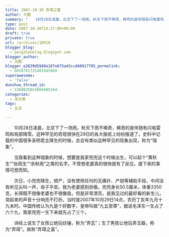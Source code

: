 ```yaml
---
title: 2007-10-30 弄璋之喜
author: 大鹏
summary: "　　10月28日凌晨，北京下了一场雨。秋天下雨不稀奇，稀奇的是伴随有闪电雷鸣和局部降雪。这种罕见的奇观很快在29日的各大报纸上纷纷报道了。史料中记载的中国很多圣明君主降生的时候，总会有类似这种罕见的现象出现，称为“瑞象”。"
type: post
date: 2007-10-30T14:27:00+00:00
draft: true
private: true
url: /archives/10918
blogger_blog:
  - pengzhaoblog.blogspot.com
blogger_author:
  - 大鹏
blogger_e2639d5949a187e675a43ccd40917705_permalink:
  - 6650791725481045860
superawesome:
  - 'false'
duoshuo_thread_id:
  - 1360835854884405344
categories:
  - 未分类
tags:
  - 生活

---
```

　　10月28日凌晨，北京下了一场雨。秋天下雨不稀奇，稀奇的是伴随有闪电雷鸣和局部降雪。这种罕见的奇观很快在29日的各大报纸上纷纷报道了。史料中记载的中国很多圣明君主降生的时候，总会有类似这种罕见的现象出现，称为“瑞象”。
  
　　当我看到这种瑞象的时候，想要是我家兜兜这个时候出生，可以起个“黄秋生”“张雨生”“余秋雨”之类的名字。不曾想老婆真的很快就有了反应。接下来的事情可想而知。
  
　　次日，小兜兜降生，顺产，没有使用任何的无痛针、产钳等辅助手段，中间没有听见尖叫一声，母子平安。我为老婆感到骄傲。兜兜身长50.5厘米，体重3350克，长得既不很像老婆也不很像我，但是非常漂亮，是我见过的最好看的新生儿，哭起来的声音十分响亮不打折。当时是2007年10月29日14点，农历丁亥年九月十九未时。中国传统认为九是个好数字，皇帝叫做“九五至尊”，据说毛泽东一生占了六个九，我家兜兜一生下来就先占了三个。
  
　　诗经上说生了女孩让她玩纺锤，称为“弄瓦”；生了男孩让他玩弄玉器，称为“弄璋”。故称“弄璋之喜”。
